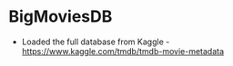 # BigMoviesDB
* Loaded the full database from Kaggle - https://www.kaggle.com/tmdb/tmdb-movie-metadata
